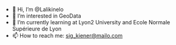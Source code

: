 - 👋 Hi, I’m @Lalikinelo
- 👀 I’m interested in GeoData
- 🌱 I’m currently learning at Lyon2 University and Ecole Normale Supérieure de Lyon 
- 📫 How to reach me: sig_kiener@mailo.com

